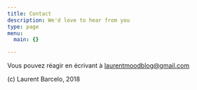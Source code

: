 ```yaml
---
title: Contact
description: We'd love to hear from you
type: page
menu:
  main: {}

---
```


Vous pouvez réagir en écrivant à laurentmoodblog@gmail.com


(c) Laurent Barcelo, 2018
